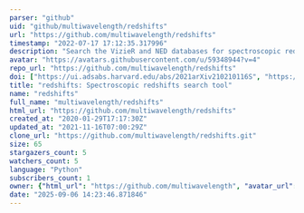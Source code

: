 ```yaml
---
parser: "github"
uid: "github/multiwavelength/redshifts"
url: "https://github.com/multiwavelength/redshifts"
timestamp: "2022-07-17 17:12:35.317996"
description: "Search the VizieR and NED databases for spectroscopic redshifts around positions of interest."
avatar: "https://avatars.githubusercontent.com/u/59348944?v=4"
repo_url: "https://github.com/multiwavelength/redshifts"
doi: ["https://ui.adsabs.harvard.edu/abs/2021arXiv210210116S", "https://ui.adsabs.harvard.edu/abs/2021ascl.soft03004S/abstract"]
title: "redshifts: Spectroscopic redshifts search tool"
name: "redshifts"
full_name: "multiwavelength/redshifts"
html_url: "https://github.com/multiwavelength/redshifts"
created_at: "2020-01-29T17:17:30Z"
updated_at: "2021-11-16T07:00:29Z"
clone_url: "https://github.com/multiwavelength/redshifts.git"
size: 65
stargazers_count: 5
watchers_count: 5
language: "Python"
subscribers_count: 1
owner: {"html_url": "https://github.com/multiwavelength", "avatar_url": "https://avatars.githubusercontent.com/u/59348944?v=4", "login": "multiwavelength", "type": "User"}
date: "2025-09-06 14:23:46.871846"
---
```

